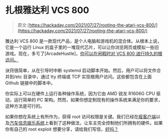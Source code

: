 # 扎根雅达利 VCS 800

> 原文:[https://hackaday.com/2021/07/27/rooting-the-atari-vcs-800/](https://hackaday.com/2021/07/27/rooting-the-atari-vcs-800/)

雅达利 VCS 800 是一款现代产品，是个人电脑和游戏机的混合体。从根本上说，它是一个运行 Linux 的盒子里的一堆现代芯片，可以让你浏览网页或模拟一些旧游戏。现在，多亏了[ArcadeHustle]，[你可以在闲暇时对 VCS 800 进行持久的根访问。](https://github.com/ArcadeHustle/AtariVCSroot)

诀窍很简单，从在引导时中断 systemd 启动脚本开始。然后，用户可以将文件合并到/etc 目录中，通过 tty 终端或 TCP 实现根用户访问。这些都包含在上面 Github 链接中的脚本中。

你实际上可以在硬件上运行各种操作系统，因为它由 AMD 锐龙 R1606G CPU 驱动，运行简单的 PC 架构。然而，如果你想定制现有的操作系统来满足你的要求，这种方法是可行的。

如果你想在系统上有所作为，获得 root 访问权限是关键。我们已经在[瘦客户端](https://hackaday.com/2015/04/29/hacking-a-thin-client-to-gain-root-access/)以及[汽车信息娱乐系统](https://hackaday.com/2021/01/30/nissan-gives-up-root-shell-thanks-to-hacked-usb-drive/)上看到了这种做法，让车主完全控制他们所拥有的硬件。如果你有自己的 root exploit 想要分享，请给我们写信，[好吗？](http://hackaday.com/submit-a-tip)